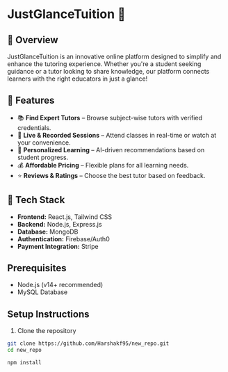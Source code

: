 # JustGlanceTuition 🌟

## 📌 Overview
JustGlanceTuition is an innovative online platform designed to simplify and enhance the tutoring experience. Whether you're a student seeking guidance or a tutor looking to share knowledge, our platform connects learners with the right educators in just a glance!

## 🚀 Features
- 📚 **Find Expert Tutors** – Browse subject-wise tutors with verified credentials.  
- 🎥 **Live & Recorded Sessions** – Attend classes in real-time or watch at your convenience.  
- 📖 **Personalized Learning** – AI-driven recommendations based on student progress.  
- 💰 **Affordable Pricing** – Flexible plans for all learning needs.  
- ⭐ **Reviews & Ratings** – Choose the best tutor based on feedback.  

## 🔧 Tech Stack
- **Frontend:** React.js, Tailwind CSS  
- **Backend:** Node.js, Express.js  
- **Database:** MongoDB  
- **Authentication:** Firebase/Auth0  
- **Payment Integration:** Stripe   

## Prerequisites
- Node.js (v14+ recommended)
- MySQL Database

## Setup Instructions

1. Clone the repository
```bash
git clone https://github.com/Harshakf95/new_repo.git
cd new_repo

npm install
